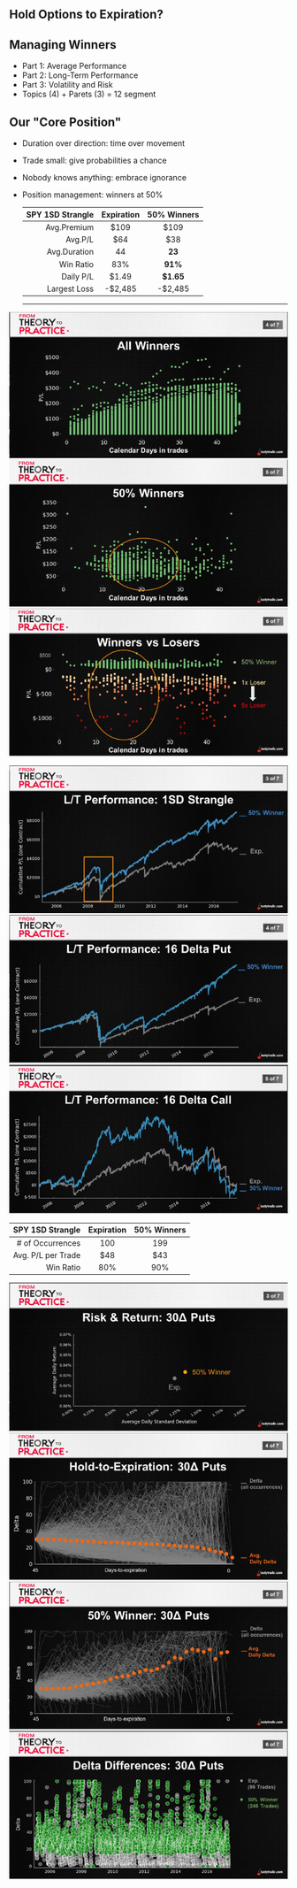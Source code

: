## Hold Options to Expiration?
## Managing Winners
  * Part 1: Average Performance
  * Part 2: Long-Term Performance
  * Part 3: Volatility and Risk
  * Topics (4) + Parets (3) = 12 segment

  ## Our "Core Position"
   * Duration over direction: time over movement
   * Trade small: give probabilities a chance
   * Nobody knows anything: embrace ignorance
   * Position management: winners at 50%

        |SPY 1SD Strangle|Expiration|50% Winners|
        ---:|:---:|:---:
        Avg.Premium|$109|$109
        Avg.P/L|$64|$38
        Avg.Duration|44|**23**
        Win Ratio|83%|**91%**
        Daily P/L|$1.49|**$1.65**
        Largest Loss|-$2,485|-$2,485
        ---
  ![alt text](./img/m.01.png "spy")
  ![alt text](./img/m.02.png "spy")
  ![alt text](./img/m.03.png "spy")

  ![alt text](./img/m.04.png "spy")
  ![alt text](./img/m.05.png "spy")
  ![alt text](./img/m.06.png "spy")

  
|SPY 1SD Strangle|Expiration|50% Winners|
---:|:---:|:---:
\# of Occurrences|100|199
Avg. P/L per Trade|$48|$43
Win Ratio|80%|90%

  ![alt text](./img/m.07.png "spy")
  ![alt text](./img/m.08.png "spy")
  ![alt text](./img/m.09.png "spy")
  ![alt text](./img/m.10.png "spy")
